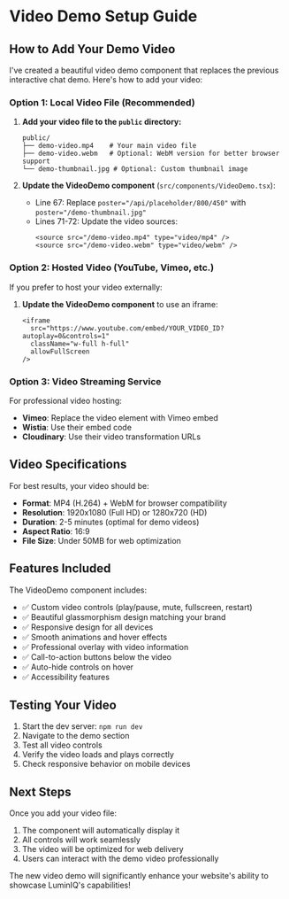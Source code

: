 # Video Demo Setup Guide

## How to Add Your Demo Video

I've created a beautiful video demo component that replaces the previous interactive chat demo. Here's how to add your video:

### Option 1: Local Video File (Recommended)

1. **Add your video file to the `public` directory:**
   ```
   public/
   ├── demo-video.mp4    # Your main video file
   ├── demo-video.webm   # Optional: WebM version for better browser support
   └── demo-thumbnail.jpg # Optional: Custom thumbnail image
   ```

2. **Update the VideoDemo component** (`src/components/VideoDemo.tsx`):
   - Line 67: Replace `poster="/api/placeholder/800/450"` with `poster="/demo-thumbnail.jpg"`
   - Lines 71-72: Update the video sources:
     ```tsx
     <source src="/demo-video.mp4" type="video/mp4" />
     <source src="/demo-video.webm" type="video/webm" />
     ```

### Option 2: Hosted Video (YouTube, Vimeo, etc.)

If you prefer to host your video externally:

1. **Update the VideoDemo component** to use an iframe:
   ```tsx
   <iframe
     src="https://www.youtube.com/embed/YOUR_VIDEO_ID?autoplay=0&controls=1"
     className="w-full h-full"
     allowFullScreen
   />
   ```

### Option 3: Video Streaming Service

For professional video hosting:
- **Vimeo**: Replace the video element with Vimeo embed
- **Wistia**: Use their embed code
- **Cloudinary**: Use their video transformation URLs

## Video Specifications

For best results, your video should be:
- **Format**: MP4 (H.264) + WebM for browser compatibility
- **Resolution**: 1920x1080 (Full HD) or 1280x720 (HD)
- **Duration**: 2-5 minutes (optimal for demo videos)
- **Aspect Ratio**: 16:9
- **File Size**: Under 50MB for web optimization

## Features Included

The VideoDemo component includes:
- ✅ Custom video controls (play/pause, mute, fullscreen, restart)
- ✅ Beautiful glassmorphism design matching your brand
- ✅ Responsive design for all devices
- ✅ Smooth animations and hover effects
- ✅ Professional overlay with video information
- ✅ Call-to-action buttons below the video
- ✅ Auto-hide controls on hover
- ✅ Accessibility features

## Testing Your Video

1. Start the dev server: `npm run dev`
2. Navigate to the demo section
3. Test all video controls
4. Verify the video loads and plays correctly
5. Check responsive behavior on mobile devices

## Next Steps

Once you add your video file:
1. The component will automatically display it
2. All controls will work seamlessly
3. The video will be optimized for web delivery
4. Users can interact with the demo video professionally

The new video demo will significantly enhance your website's ability to showcase LuminIQ's capabilities!

